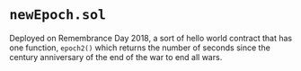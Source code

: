 # `newEpoch.sol`

Deployed on Remembrance Day 2018, a sort of hello world contract that has one function, `epoch2()` which returns the number of seconds since the century anniversary of the end of the war to end all wars.
